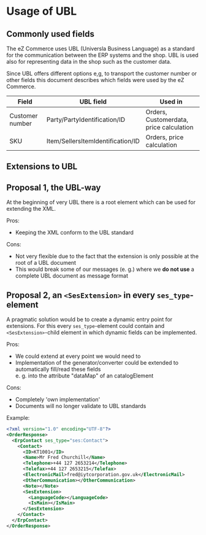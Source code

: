 # Usage of UBL

## Commonly used fields

The eZ Commerce uses UBL (Universla Business Language) as a standard for the communication between the ERP systems and the shop. UBL is used also for representing data in the shop such as the customer data. 

Since UBL offers different options e,g, to transport the customer number or other fields this document describes which fields were used by the eZ Commerce.

|Field|UBL field|Used in|
|--- |--- |--- |
|Customer number|Party/PartyIdentification/ID|Orders, Customerdata, price calculation|
|SKU|Item/SellersItemIdentification/ID|Orders, price calculation|

## Extensions to UBL

## Proposal 1, the UBL-way

At the beginning of very UBL there is a root element which can be used for extending the XML.

Pros:

- Keeping the XML conform to the UBL standard

Cons:

- Not very flexible due to the fact that the extension is only possible at the root of a UBL document
- This would break some of our messages (e. g.) where we **do not use** a complete UBL document as message format

## Proposal 2, an `<SesExtension>` in every `ses_type`-element

A pragmatic solution would be to create a dynamic entry point for extensions. For this every `ses_type`-element could contain and `<SesExtension>`-child element in which dynamic fields can be implemented.

Pros:

- We could extend at every point we would need to
- Implementation of the generator/converter could be extended to automatically fill/read these fields  
    e. g. into the attribute "dataMap" of an catalogElement

Cons:

- Completely 'own implementation'
- Documents will no longer validate to UBL standards

Example:

``` xml
<?xml version="1.0" encoding="UTF-8"?>
<OrderResponse>
  <ErpContact ses_type="ses:Contact">
    <Contact>
      <ID>KT1001</ID>
      <Name>Mr Fred Churchill</Name>
      <Telephone>+44 127 2653214</Telephone>
      <Telefax>+44 127 2653215</Telefax>
      <ElectronicMail>fred@iytcorporation.gov.uk</ElectronicMail>
      <OtherCommunication></OtherCommunication>
      <Note></Note>
      <SesExtension>
        <LanguageCode></LanguageCode>
        <IsMain></IsMain>
      </SesExtension>
    </Contact>
  </ErpContact>
</OrderResponse>
```
